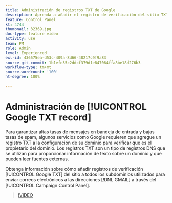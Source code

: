 ```yaml
---
title: Administración de registros TXT de Google
description: Aprenda a añadir el registro de verificación del sitio TXT de Google a los subdominios utilizados para enviar correos electrónicos a las direcciones de Gmail a través del Panel de control de Campaign.
feature: Control Panel
kt: 4744
thumbnail: 32369.jpg
doc-type: feature video
activity: use
team: PM
role: Admin
level: Experienced
exl-id: 436575ea-d53c-409a-8d66-48217c9f9a83
source-git-commit: 1b1efe35c2ddcf379d1e847064ffa8be18d276b3
workflow-type: tm+mt
source-wordcount: '100'
ht-degree: 100%

---
```


# Administración de [!UICONTROL Google TXT record]

Para garantizar altas tasas de mensajes en bandeja de entrada y bajas tasas de spam, algunos servicios como Google requieren que agregue un registro TXT a la configuración de su dominio para verificar que es el propietario del dominio. Los registros TXT son un tipo de registros DNS que se utilizan para proporcionar información de texto sobre un dominio y que pueden leer fuentes externas.

Obtenga información sobre cómo añadir registros de verificación [!UICONTROL Google TXT] del sitio a todos los subdominios utilizados para enviar correos electrónicos a las direcciones [!DNL GMAIL] a través del [!UICONTROL Campaign Control Panel].

>[!VIDEO](https://video.tv.adobe.com/v/32369?quality=12&learn=0n)
